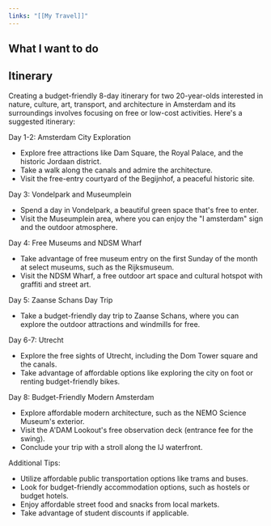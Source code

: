 ```yaml
---
links: "[[My Travel]]"
---
```

## What I want to do
## Itinerary

Creating a budget-friendly 8-day itinerary for two 20-year-olds interested in nature, culture, art, transport, and architecture in Amsterdam and its surroundings involves focusing on free or low-cost activities. Here's a suggested itinerary:

Day 1-2: Amsterdam City Exploration
- Explore free attractions like Dam Square, the Royal Palace, and the historic Jordaan district.
- Take a walk along the canals and admire the architecture.
- Visit the free-entry courtyard of the Begijnhof, a peaceful historic site.

Day 3: Vondelpark and Museumplein
- Spend a day in Vondelpark, a beautiful green space that's free to enter.
- Visit the Museumplein area, where you can enjoy the "I amsterdam" sign and the outdoor atmosphere.

Day 4: Free Museums and NDSM Wharf
- Take advantage of free museum entry on the first Sunday of the month at select museums, such as the Rijksmuseum.
- Visit the NDSM Wharf, a free outdoor art space and cultural hotspot with graffiti and street art.

Day 5: Zaanse Schans Day Trip
- Take a budget-friendly day trip to Zaanse Schans, where you can explore the outdoor attractions and windmills for free.

Day 6-7: Utrecht
- Explore the free sights of Utrecht, including the Dom Tower square and the canals.
- Take advantage of affordable options like exploring the city on foot or renting budget-friendly bikes.

Day 8: Budget-Friendly Modern Amsterdam
- Explore affordable modern architecture, such as the NEMO Science Museum's exterior.
- Visit the A'DAM Lookout's free observation deck (entrance fee for the swing).
- Conclude your trip with a stroll along the IJ waterfront.

Additional Tips:
- Utilize affordable public transportation options like trams and buses.
- Look for budget-friendly accommodation options, such as hostels or budget hotels.
- Enjoy affordable street food and snacks from local markets.
- Take advantage of student discounts if applicable.
